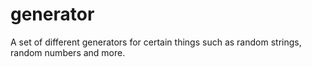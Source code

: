 # generator
A set of different generators for certain things such as random strings, random numbers and more.
